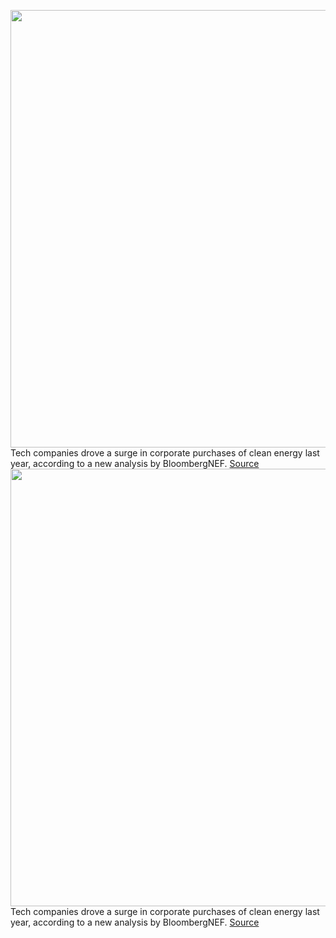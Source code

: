 <img src='https://cdn.vox-cdn.com/thumbor/RFCnDcDkxoiltCAoMvVujtILOYY=/0x0:3504x2336/1200x800/filters:focal(1472x888:2032x1448)/cdn.vox-cdn.com/uploads/chorus_image/image/70458140/794645427.0.jpg' width='700px' /><br/>
Tech companies drove a surge in corporate purchases of clean energy last year, according to a new analysis by BloombergNEF.
<a href='https://www.theverge.com/2022/2/1/22912183/big-tech-record-clean-energy-purchases-2021'> Source <a/><img src='https://cdn.vox-cdn.com/thumbor/RFCnDcDkxoiltCAoMvVujtILOYY=/0x0:3504x2336/1200x800/filters:focal(1472x888:2032x1448)/cdn.vox-cdn.com/uploads/chorus_image/image/70458140/794645427.0.jpg' width='700px' /><br/>
Tech companies drove a surge in corporate purchases of clean energy last year, according to a new analysis by BloombergNEF.
<a href='https://www.theverge.com/2022/2/1/22912183/big-tech-record-clean-energy-purchases-2021'> Source <a/>